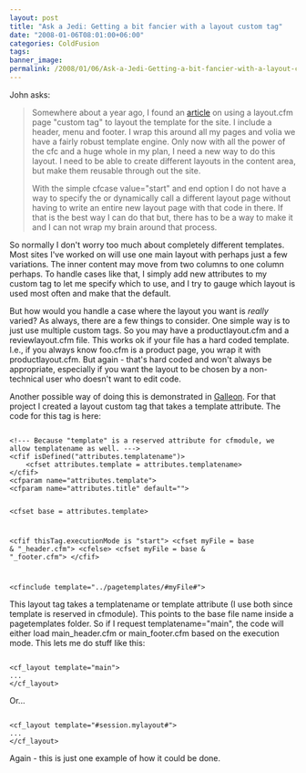 ```yaml
---
layout: post
title: "Ask a Jedi: Getting a bit fancier with a layout custom tag"
date: "2008-01-06T08:01:00+06:00"
categories: ColdFusion 
tags: 
banner_image: 
permalink: /2008/01/06/Ask-a-Jedi-Getting-a-bit-fancier-with-a-layout-custom-tag
---
```


John asks:

<blockquote>
<p>
Somewhere about a year ago, I found an <a href="http://www.raymondcamden.com/index.cfm/2007/9/3/ColdFusion-custom-tag-for-layout-example">article</a> on using a layout.cfm page "custom tag" to layout the template
for the site. I include a header, menu and footer. I wrap this around all my pages and volia we have a fairly robust template engine. Only now with all the power of the cfc and a huge whole in my plan, I need a new way to do this layout. I need to be able to create different layouts in the content area, but make them reusable through out the site.

With the simple cfcase value="start" and end option I do not have a way to specify the or dynamically call a different layout page without having to write an entire new layout page with that code in there. If that is the best way I can do that but, there has to be a way to make it and I can not wrap my brain around that process.
</p>
</blockquote>

So normally I don't worry too much about completely different templates. Most sites I've worked on will use one main layout with perhaps just a few variations. The inner content may move from two columns to one column perhaps. To handle cases like that, I simply add new attributes to my custom tag to let me specify which to use, and I try to gauge which layout is used most often and make that the default.

But how would you handle a case where the layout you want is <i>really</i> varied? As always, there are a few things to consider. One simple way is to just use multiple custom tags. So you may have a productlayout.cfm and a reviewlayout.cfm file. This works ok if your file has a hard coded template. I.e., if you always know foo.cfm is a product page, you wrap it with productlayout.cfm. But again - that's hard coded and won't always be appropriate, especially if you want the layout to be chosen by a non-technical user who doesn't want to edit code.

Another possible way of doing this is demonstrated in <a href="http://galleon.riaforge.org">Galleon</a>. For that project I created a layout custom tag that takes a template attribute. The code for this tag is here:

<code>
&lt;!--- Because "template" is a reserved attribute for cfmodule, we allow templatename as well. ---&gt;
&lt;cfif isDefined("attributes.templatename")&gt;
	&lt;cfset attributes.template = attributes.templatename&gt;
&lt;/cfif&gt;
&lt;cfparam name="attributes.template"&gt;
&lt;cfparam name="attributes.title" default=""&gt;

&lt;cfset base = attributes.template&gt;

&lt;cfif thisTag.executionMode is "start"&gt;
	&lt;cfset myFile = base & "_header.cfm"&gt;
&lt;cfelse&gt;
	&lt;cfset myFile = base & "_footer.cfm"&gt;
&lt;/cfif&gt;

&lt;cfinclude template="../pagetemplates/#myFile#"&gt;
</code>

This layout tag takes a templatename or template attribute (I use both since template is reserved in cfmodule). This points to the base file name inside a pagetemplates folder. So if I request templatename="main", the code will either load main_header.cfm or main_footer.cfm based on the execution mode. This lets me do stuff like this:

<code>
&lt;cf_layout template="main"&gt;
...
&lt;/cf_layout&gt;
</code>

Or...

<code>
&lt;cf_layout template="#session.mylayout#"&gt;
...
&lt;/cf_layout&gt;
</code>

Again - this is just one example of how it could be done.